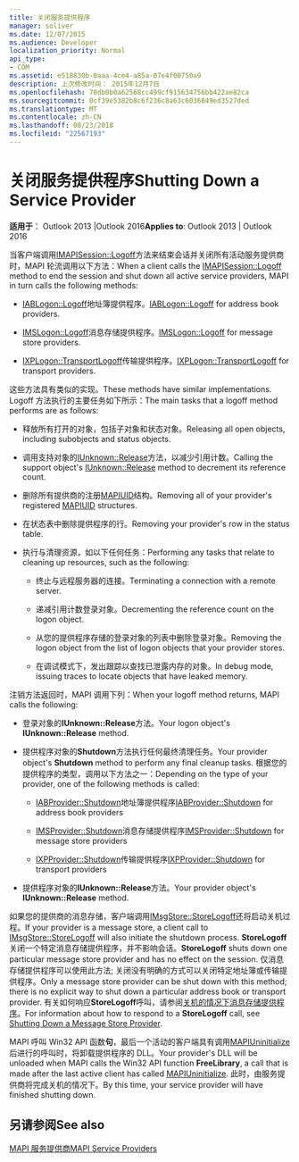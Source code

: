 ```yaml
---
title: 关闭服务提供程序
manager: soliver
ms.date: 12/07/2015
ms.audience: Developer
localization_priority: Normal
api_type:
- COM
ms.assetid: e518830b-0aaa-4ce4-a85a-07e4f00750a9
description: 上次修改时间： 2015年12月7日
ms.openlocfilehash: 70db0b0a62568cc499cf915634756bb422ae82ca
ms.sourcegitcommit: 0cf39e5382b8c6f236c8a63c6036849ed3527ded
ms.translationtype: MT
ms.contentlocale: zh-CN
ms.lasthandoff: 08/23/2018
ms.locfileid: "22567193"
---
```

# <a name="shutting-down-a-service-provider"></a><span data-ttu-id="9b1ec-103">关闭服务提供程序</span><span class="sxs-lookup"><span data-stu-id="9b1ec-103">Shutting Down a Service Provider</span></span>

 
  
<span data-ttu-id="9b1ec-104">**适用于**： Outlook 2013 |Outlook 2016</span><span class="sxs-lookup"><span data-stu-id="9b1ec-104">**Applies to**: Outlook 2013 | Outlook 2016</span></span> 
  
<span data-ttu-id="9b1ec-105">当客户端调用[IMAPISession::Logoff](imapisession-logoff.md)方法来结束会话并关闭所有活动服务提供商时，MAPI 轮流调用以下方法：</span><span class="sxs-lookup"><span data-stu-id="9b1ec-105">When a client calls the [IMAPISession::Logoff](imapisession-logoff.md) method to end the session and shut down all active service providers, MAPI in turn calls the following methods:</span></span> 
  
- <span data-ttu-id="9b1ec-106">[IABLogon::Logoff](iablogon-logoff.md)地址簿提供程序。</span><span class="sxs-lookup"><span data-stu-id="9b1ec-106">[IABLogon::Logoff](iablogon-logoff.md) for address book providers.</span></span> 
    
- <span data-ttu-id="9b1ec-107">[IMSLogon::Logoff](imslogon-logoff.md)消息存储提供程序。</span><span class="sxs-lookup"><span data-stu-id="9b1ec-107">[IMSLogon::Logoff](imslogon-logoff.md) for message store providers.</span></span> 
    
- <span data-ttu-id="9b1ec-108">[IXPLogon::TransportLogoff](ixplogon-transportlogoff.md)传输提供程序。</span><span class="sxs-lookup"><span data-stu-id="9b1ec-108">[IXPLogon::TransportLogoff](ixplogon-transportlogoff.md) for transport providers.</span></span> 
    
<span data-ttu-id="9b1ec-109">这些方法具有类似的实现。</span><span class="sxs-lookup"><span data-stu-id="9b1ec-109">These methods have similar implementations.</span></span> <span data-ttu-id="9b1ec-110">Logoff 方法执行的主要任务如下所示：</span><span class="sxs-lookup"><span data-stu-id="9b1ec-110">The main tasks that a logoff method performs are as follows:</span></span>
  
- <span data-ttu-id="9b1ec-111">释放所有打开的对象，包括子对象和状态对象。</span><span class="sxs-lookup"><span data-stu-id="9b1ec-111">Releasing all open objects, including subobjects and status objects.</span></span>
    
- <span data-ttu-id="9b1ec-112">调用支持对象的[IUnknown::Release](http://msdn.microsoft.com/library/4b494c6f-f0ee-4c35-ae45-ed956f40dc7a%28Office.15%29.aspx)方法，以减少引用计数。</span><span class="sxs-lookup"><span data-stu-id="9b1ec-112">Calling the support object's [IUnknown::Release](http://msdn.microsoft.com/library/4b494c6f-f0ee-4c35-ae45-ed956f40dc7a%28Office.15%29.aspx) method to decrement its reference count.</span></span> 
    
- <span data-ttu-id="9b1ec-113">删除所有提供商的注册[MAPIUID](mapiuid.md)结构。</span><span class="sxs-lookup"><span data-stu-id="9b1ec-113">Removing all of your provider's registered [MAPIUID](mapiuid.md) structures.</span></span> 
    
- <span data-ttu-id="9b1ec-114">在状态表中删除提供程序的行。</span><span class="sxs-lookup"><span data-stu-id="9b1ec-114">Removing your provider's row in the status table.</span></span>
    
- <span data-ttu-id="9b1ec-115">执行与清理资源，如以下任何任务：</span><span class="sxs-lookup"><span data-stu-id="9b1ec-115">Performing any tasks that relate to cleaning up resources, such as the following:</span></span>
    
  - <span data-ttu-id="9b1ec-116">终止与远程服务器的连接。</span><span class="sxs-lookup"><span data-stu-id="9b1ec-116">Terminating a connection with a remote server.</span></span>
    
  - <span data-ttu-id="9b1ec-117">递减引用计数登录对象。</span><span class="sxs-lookup"><span data-stu-id="9b1ec-117">Decrementing the reference count on the logon object.</span></span>
    
  - <span data-ttu-id="9b1ec-118">从您的提供程序存储的登录对象的列表中删除登录对象。</span><span class="sxs-lookup"><span data-stu-id="9b1ec-118">Removing the logon object from the list of logon objects that your provider stores.</span></span>
    
  - <span data-ttu-id="9b1ec-119">在调试模式下，发出跟踪以查找已泄露内存的对象。</span><span class="sxs-lookup"><span data-stu-id="9b1ec-119">In debug mode, issuing traces to locate objects that have leaked memory.</span></span>
    
<span data-ttu-id="9b1ec-120">注销方法返回时，MAPI 调用下列：</span><span class="sxs-lookup"><span data-stu-id="9b1ec-120">When your logoff method returns, MAPI calls the following:</span></span>
  
- <span data-ttu-id="9b1ec-121">登录对象的**IUnknown::Release**方法。</span><span class="sxs-lookup"><span data-stu-id="9b1ec-121">Your logon object's **IUnknown::Release** method.</span></span> 
    
- <span data-ttu-id="9b1ec-122">提供程序对象的**Shutdown**方法执行任何最终清理任务。</span><span class="sxs-lookup"><span data-stu-id="9b1ec-122">Your provider object's **Shutdown** method to perform any final cleanup tasks.</span></span> <span data-ttu-id="9b1ec-123">根据您的提供程序的类型，调用以下方法之一：</span><span class="sxs-lookup"><span data-stu-id="9b1ec-123">Depending on the type of your provider, one of the following methods is called:</span></span> 
    
  - <span data-ttu-id="9b1ec-124">[IABProvider::Shutdown](iabprovider-shutdown.md)地址簿提供程序</span><span class="sxs-lookup"><span data-stu-id="9b1ec-124">[IABProvider::Shutdown](iabprovider-shutdown.md) for address book providers</span></span> 
    
  - <span data-ttu-id="9b1ec-125">[IMSProvider::Shutdown](imsprovider-shutdown.md)消息存储提供程序</span><span class="sxs-lookup"><span data-stu-id="9b1ec-125">[IMSProvider::Shutdown](imsprovider-shutdown.md) for message store providers</span></span> 
    
  - <span data-ttu-id="9b1ec-126">[IXPProvider::Shutdown](ixpprovider-shutdown.md)传输提供程序</span><span class="sxs-lookup"><span data-stu-id="9b1ec-126">[IXPProvider::Shutdown](ixpprovider-shutdown.md) for transport providers</span></span> 
    
- <span data-ttu-id="9b1ec-127">提供程序对象的**IUnknown::Release**方法。</span><span class="sxs-lookup"><span data-stu-id="9b1ec-127">Your provider object's **IUnknown::Release** method.</span></span> 
    
<span data-ttu-id="9b1ec-128">如果您的提供商的消息存储，客户端调用[IMsgStore::StoreLogoff](imsgstore-storelogoff.md)还将启动关机过程。</span><span class="sxs-lookup"><span data-stu-id="9b1ec-128">If your provider is a message store, a client call to [IMsgStore::StoreLogoff](imsgstore-storelogoff.md) will also initiate the shutdown process.</span></span> <span data-ttu-id="9b1ec-129">**StoreLogoff**关闭一个特定消息存储提供程序，并不影响会话。</span><span class="sxs-lookup"><span data-stu-id="9b1ec-129">**StoreLogoff** shuts down one particular message store provider and has no effect on the session.</span></span> <span data-ttu-id="9b1ec-130">仅消息存储提供程序可以使用此方法; 关闭没有明确的方式可以关闭特定地址簿或传输提供程序。</span><span class="sxs-lookup"><span data-stu-id="9b1ec-130">Only a message store provider can be shut down with this method; there is no explicit way to shut down a particular address book or transport provider.</span></span> <span data-ttu-id="9b1ec-131">有关如何响应**StoreLogoff**呼叫，请参阅[关机的情况下消息存储提供程序](shutting-down-a-message-store-provider.md)。</span><span class="sxs-lookup"><span data-stu-id="9b1ec-131">For information about how to respond to a **StoreLogoff** call, see [Shutting Down a Message Store Provider](shutting-down-a-message-store-provider.md).</span></span>
  
<span data-ttu-id="9b1ec-132">MAPI 呼叫 Win32 API 函数**句**，最后一个活动的客户端具有调用[MAPIUninitialize](mapiuninitialize.md)后进行的呼叫时，将卸载提供程序的 DLL。</span><span class="sxs-lookup"><span data-stu-id="9b1ec-132">Your provider's DLL will be unloaded when MAPI calls the Win32 API function **FreeLibrary**, a call that is made after the last active client has called [MAPIUninitialize](mapiuninitialize.md).</span></span> <span data-ttu-id="9b1ec-133">此时，由服务提供商将完成关机的情况下。</span><span class="sxs-lookup"><span data-stu-id="9b1ec-133">By this time, your service provider will have finished shutting down.</span></span> 
  
## <a name="see-also"></a><span data-ttu-id="9b1ec-134">另请参阅</span><span class="sxs-lookup"><span data-stu-id="9b1ec-134">See also</span></span>



[<span data-ttu-id="9b1ec-135">MAPI 服务提供商</span><span class="sxs-lookup"><span data-stu-id="9b1ec-135">MAPI Service Providers</span></span>](mapi-service-providers.md)

